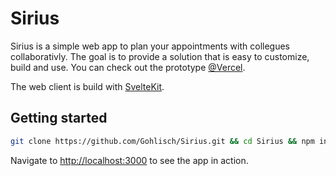 # Sirius

Sirius is a simple web app to plan your appointments with collegues collaborativly. The goal is to provide a solution that is easy to customize, build and use. You can check out the prototype [@Vercel](https://sirius-appointments.vercel.app).

The web client is build with [SvelteKit](http://kit.svelte.dev).

## Getting started

```bash
git clone https://github.com/Gohlisch/Sirius.git && cd Sirius && npm install && npm run dev
```
Navigate to [http://localhost:3000](http://localhost:3000) to see the app in action. 